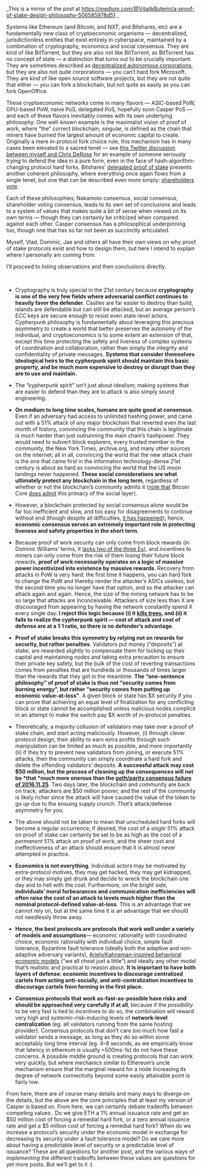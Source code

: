 [category]: <> (General,Blockchains)
[date]: <> (2016/12/29)
[title]: <> ([Mirror] A Proof of Stake Design Philosophy)
[pandoc]: <> (--mathjax)

_This is a mirror of the post at <a href="<https://medium.com/@VitalikButerin/a-proof-of-stake-design-philosophy-506585978d51>">https://medium.com/@VitalikButerin/a-proof-of-stake-design-philosophy-506585978d51</a> _

Systems like Ethereum (and Bitcoin, and NXT, and Bitshares, etc) are a fundamentally new class of cryptoeconomic organisms — decentralized, jurisdictionless entities that exist entirely in cyberspace, maintained by a combination of cryptography, economics and social consensus. They are kind of like BitTorrent, but they are also not like BitTorrent, as BitTorrent has no concept of state — a distinction that turns out to be crucially important. They are sometimes described as [decentralized autonomous corporations](https://letstalkbitcoin.com/is-bitcoin-overpaying-for-false-security), but they are also not quite corporations — you can’t hard fork Microsoft. They are kind of like open source software projects, but they are not quite that either — you can fork a blockchain, but not quite as easily as you can fork OpenOffice.

These cryptoeconomic networks come in many flavors — ASIC-based PoW, GPU-based PoW, naive PoS, delegated PoS, hopefully soon Casper PoS — and each of these flavors inevitably comes with its own underlying philosophy. One well-known example is the maximalist vision of proof of work, where “the” correct blockchain, singular, is defined as the chain that miners have burned the largest amount of economic capital to create. Originally a mere in-protocol fork choice rule, this mechanism has in many cases been elevated to a sacred tenet — see [this Twitter discussion between myself and Chris DeRose](https://twitter.com/vitalikbuterin/status/687050458301657088) for an example of someone seriously trying to defend the idea in a pure form, even in the face of hash-algorithm-changing protocol hard forks. Bitshares’ [delegated proof of stake](https://bitshares.org/technology/delegated-proof-of-stake-consensus/) presents another coherent philosophy, where everything once again flows from a single tenet, but one that can be described even more simply: [shareholders vote](http://docs.bitshares.org/bitshares/dpos.html).

Each of these philosophies; Nakamoto consensus, social consensus, shareholder voting consensus, leads to its own set of conclusions and leads to a system of values that makes quite a bit of sense when viewed on its own terms — though they can certainly be criticized when compared against each other. Casper consensus has a philosophical underpinning too, though one that has so far not been as succinctly articulated.

Myself, Vlad, Dominic, Jae and others all have their own views on why proof of stake protocols exist and how to design them, but here I intend to explain where I personally am coming from.

I’ll proceed to listing observations and then conclusions directly.

<br>

* Cryptography is truly special in the 21st century because **cryptography is one of the very few fields where adversarial conflict continues to heavily favor the defender**. Castles are far easier to destroy than build, islands are defendable but can still be attacked, but an average person’s ECC keys are secure enough to resist even state-level actors. Cypherpunk philosophy is fundamentally about leveraging this precious asymmetry to create a world that better preserves the autonomy of the individual, and cryptoeconomics is to some extent an extension of that, except this time protecting the safety and liveness of complex systems of coordination and collaboration, rather than simply the integrity and confidentiality of private messages. **Systems that consider themselves ideological heirs to the cypherpunk spirit should maintain this basic property, and be much more expensive to destroy or disrupt than they are to use and maintain.**

* The “cypherpunk spirit” isn’t just about idealism; making systems that are easier to defend than they are to attack is also simply sound engineering.

* **On medium to long time scales, humans are quite good at consensus**. Even if an adversary had access to unlimited hashing power, and came out with a 51% attack of any major blockchain that reverted even the last month of history, convincing the community that this chain is legitimate is much harder than just outrunning the main chain’s hashpower. They would need to subvert block explorers, every trusted member in the community, the New York Times, archive.org, and many other sources on the internet; all in all, convincing the world that the new attack chain is the one that came first in the information technology-dense 21st century is about as hard as convincing the world that the US moon landings never happened. **These social considerations are what ultimately protect any blockchain in the long term**, regardless of whether or not the blockchain’s community admits it ([note that](https://www.reddit.com/r/bitcoinxt/comments/41pbmf/maxwell_considers_changing_the_pow_algorithm_in/) Bitcoin Core [does admit](https://www.reddit.com/r/Bitcoin/comments/3fg0jw/could_a_cartel_of_pool_operators_collude_to/ctoat0d/) this primacy of the social layer).

* However, a blockchain protected by social consensus alone would be far too inefficient and slow, and too easy for disagreements to continue without end (though despite all difficulties, [it has happened](http://www.npr.org/sections/money/2011/02/15/131934618/the-island-of-stone-money)); hence, **economic consensus serves an extremely important role in protecting liveness and safety properties in the short term.**

* Because proof of work security can only come from block rewards (in Dominic Williams’ terms, it [lacks two of the three Es](https://twitter.com/dominic_w/status/648330685963370496)), and incentives to miners can only come from the risk of them losing their future block rewards, **proof of work necessarily operates on a logic of massive power incentivized into existence by massive rewards**. Recovery from attacks in PoW is very hard: the first time it happens, you can hard fork to change the PoW and thereby render the attacker’s ASICs useless, but the second time you no longer have that option, and so the attacker can attack again and again. Hence, the size of the mining network has to be so large that attacks are inconceivable. Attackers of size less than X are discouraged from appearing by having the network constantly spend X every single day. **I reject this logic because (i) it [kills trees](http://digiconomist.net/beci), and (ii) it fails to realize the cypherpunk spirit — cost of attack and cost of defense are at a 1:1 ratio, so there is no defender’s advantage**.

* **Proof of stake breaks this symmetry by relying not on rewards for security, but rather penalties**. Validators put money (“deposits”) at stake, are rewarded slightly to compensate them for locking up their capital and maintaining nodes and taking extra precaution to ensure their private key safety, but the bulk of the cost of reverting transactions comes from penalties that are hundreds or thousands of times larger than the rewards that they got in the meantime. **The “one-sentence philosophy” of proof of stake is thus not “security comes from burning energy”, but rather “security comes from putting up economic value-at-loss”**. A given block or state has $X security if you can prove that achieving an equal level of finalization for any conflicting block or state cannot be accomplished unless malicious nodes complicit in an attempt to make the switch pay $X worth of in-protocol penalties.

* Theoretically, a majority collusion of validators may take over a proof of stake chain, and start acting maliciously. However, (i) through clever protocol design, their ability to earn extra profits through such manipulation can be limited as much as possible, and more importantly (ii) if they try to prevent new validators from joining, or execute 51% attacks, then the community can simply coordinate a hard fork and delete the offending validators’ deposits. **A successful attack may cost $50 million, but the process of cleaning up the consequences will not be *that *much more onerous than the [geth/parity consensus failure of 2016.11.25](https://blog.ethereum.org/2016/11/25/security-alert-11242016-consensus-bug-geth-v1-4-19-v1-5-2/)**. Two days later, the blockchain and community are back on track, attackers are $50 million poorer, and the rest of the community is likely richer since the attack will have caused the value of the token to go *up* due to the ensuing supply crunch. *That’s* attack/defense asymmetry for you.

* The above should not be taken to mean that unscheduled hard forks will become a regular occurrence; if desired, the cost of a *single* 51% attack on proof of stake can certainly be set to be as high as the cost of a *permanent* 51% attack on proof of work, and the sheer cost and ineffectiveness of an attack should ensure that it is almost never attempted in practice.

* **Economics is not everything**. Individual actors may be motivated by extra-protocol motives, they may get hacked, they may get kidnapped, or they may simply get drunk and decide to wreck the blockchain one day and to hell with the cost. Furthermore, on the bright side, **individuals’ moral forbearances and communication inefficiencies will often raise the cost of an attack to levels much higher than the nominal protocol-defined value-at-loss**. This is an advantage that we cannot rely on, but at the same time it is an advantage that we should not needlessly throw away.

* **Hence, the best protocols are protocols that work well under a variety of models and assumptions**— economic rationality with coordinated choice, economic rationality with individual choice, simple fault tolerance, Byzantine fault tolerance (ideally both the adaptive and non-adaptive adversary variants), [Ariely/Kahneman-inspired behavioral economic models](https://www.amazon.ca/Honest-Truth-About-Dishonesty-Everyone-Especially/dp/0062183613) (“we all cheat just a little”) and ideally any other model that’s realistic and practical to reason about. **It is important to have both layers of defense: economic incentives to discourage centralized cartels from acting anti-socially, and anti-centralization incentives to discourage cartels from forming in the first place.**

* **Consensus protocols that work as-fast-as-possible have risks and should be approached very carefully if at all**, because if the *possibility* to be very fast is tied to *incentives* to do so, the combination will reward very high and systemic-risk-inducing levels of **network-level centralization** (eg. all validators running from the same hosting provider). Consensus protocols that don’t care too much how fast a validator sends a message, as long as they do so within some acceptably long time interval (eg. 4–8 seconds, as we empirically know that latency in ethereum is usually ~500ms-1s) do not have these concerns. A possible middle ground is creating protocols that can work very quickly, but where mechanics similar to Ethereum’s uncle mechanism ensure that the marginal reward for a node increasing its degree of network connectivity beyond some easily attainable point is fairly low.

From here, there are of course many details and many ways to diverge on the details, but the above are the core principles that at least my version of Casper is based on. From here, we can certainly debate tradeoffs between competing values . Do we give ETH a 1% annual issuance rate and get an $50 million cost of forcing a remedial hard fork, or a zero annual issuance rate and get a $5 million cost of forcing a remedial hard fork? When do we increase a protocol’s security under the economic model in exchange for decreasing its security under a fault tolerance model? Do we care more about having a predictable level of security or a predictable level of issuance? These are all questions for another post, and the various ways of *implementing* the different tradeoffs between these values are questions for yet more posts. But we’ll get to it :)
